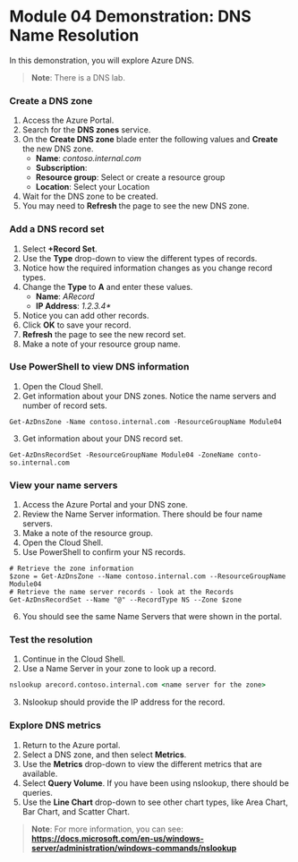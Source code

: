 # Module 04 Demonstration: DNS Name Resolution 

In this demonstration, you will explore Azure DNS.

> **Note**: There is a DNS lab.

### Create a DNS zone 

1. Access the Azure Portal.
2. Search for the **DNS zones** service.
3. On the **Create DNS zone** blade enter the following values and **Create** the new DNS zone.
    - **Name**: *contoso.internal.com*
    - **Subscription**: *<your subscription>*
    - **Resource group**: Select or create a resource group
    - **Location**: Select your Location
4. Wait for the DNS zone to be created.
5. You may need to **Refresh** the page to see the new DNS zone.

### Add a DNS record set 

1. Select **+Record Set**.
2. Use the **Type** drop-down to view the different types of records.
3. Notice how the required information changes as you change record types.
4. Change the **Type** to **A** and enter these values.
    - **Name**: *ARecord*
    - **IP Address**: *1.2.3.4\**
5. Notice you can add other records.
6. Click **OK** to save your record.
7. **Refresh** the page to see the new record set.
8. Make a note of your resource group name.

### Use PowerShell to view DNS information 

1. Open the Cloud Shell.
2. Get information about your DNS zones. Notice the name servers and number of record sets.

``` posh
Get-AzDnsZone -Name contoso.internal.com -ResourceGroupName Module04
```

3. Get information about your DNS record set.

``` posh
Get-AzDnsRecordSet -ResourceGroupName Module04 -ZoneName conto­so.internal.com
```

### View your name servers 

1. Access the Azure Portal and your DNS zone.
2. Review the Name Server information. There should be four name servers.
3. Make a note of the resource group.
4. Open the Cloud Shell.
5. Use PowerShell to confirm your NS records.

``` posh
# Retrieve the zone information
$zone = Get-AzDnsZone --Name contoso.internal.com --ResourceGroupName Module04
# Retrieve the name server records - look at the Records
Get-AzDnsRecordSet --Name "@" --RecordType NS --Zone $zone
```

6. You should see the same Name Servers that were shown in the portal.

### Test the resolution 

1. Continue in the Cloud Shell.
2. Use a Name Server in your zone to look up a record.

``` bat
nslookup arecord.contoso.internal.com <name server for the zone>
```

3. Nslookup should provide the IP address for the record.

### Explore DNS metrics 

1. Return to the Azure portal.
2. Select a DNS zone, and then select **Metrics**.
3. Use the **Metrics** drop-down to view the different metrics that are available.
4. Select **Query Volume**. If you have been using nslookup, there should be queries.
5. Use the **Line Chart** drop-down to see other chart types, like Area Chart, Bar Chart, and Scatter Chart.

> **Note**: For more information, you can see: **https://docs.microsoft.com/en-us/windows-server/administration/windows-com­mands/nslookup**
